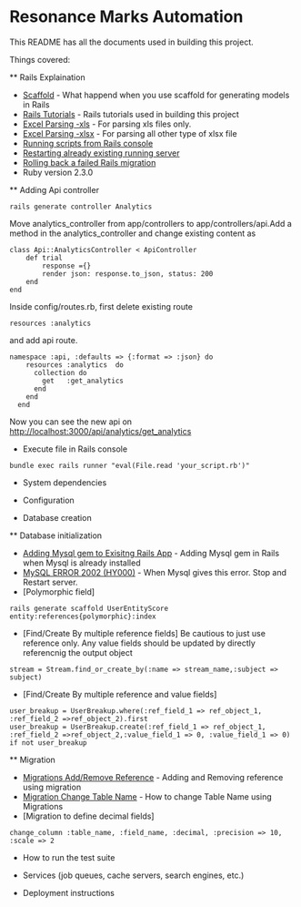 # Resonance Marks Automation

This README has all the documents used in building this project.

Things covered:

** Rails Explaination
* [Scaffold](https://gun.io/blog/using-scaffolding/) - What happend when you use scaffold for generating models in Rails
* [Rails Tutorials](https://www.railstutorial.org/book/toy_app) - Rails tutorials used in building this project
* [Excel Parsing -xls](https://github.com/zdavatz/spreadsheet/blob/master/GUIDE.md) - For parsing xls files only.
* [Excel Parsing -xlsx](https://github.com/weshatheleopard/rubyXL) - For parsing all other type of xlsx file
* [Running scripts from Rails console](https://stackoverflow.com/questions/10313181/pass-ruby-script-file-to-rails-console) 
* [Restarting already existing running server](https://stackoverflow.com/questions/15072846/server-is-already-running-in-rails)
* [Rolling back a failed Rails migration](https://stackoverflow.com/a/5466779)
* Ruby version
2.3.0

** Adding Api controller
```
rails generate controller Analytics
```
Move analytics_controller from app/controllers to app/controllers/api.Add a method in the analytics_controller and change existing content as 
```
class Api::AnalyticsController < ApiController
	def trial
		response ={}
	    render json: response.to_json, status: 200
	end
end
```
Inside config/routes.rb, first delete existing route 
```
resources :analytics
```
and add api route.
```
namespace :api, :defaults => {:format => :json} do  
    resources :analytics  do 
      collection do
        get   :get_analytics
      end
    end
  end
```
Now you can see the new api on [http://localhost:3000/api/analytics/get_analytics](http://localhost:3000/api/analytics/get_analytics)

* Execute file in Rails console

```
bundle exec rails runner "eval(File.read 'your_script.rb')"
```
* System dependencies

* Configuration

* Database creation

** Database initialization
* [Adding Mysql gem to Exisitng Rails App](https://teamtreehouse.com/community/how-do-i-install-the-mysql-gem-and-how-do-i-set-it-as-the-default-database-for-rails) - Adding Mysql gem in Rails when Mysql is already installed
* [MySQL ERROR 2002 (HY000)](https://stackoverflow.com/a/43407957) - When Mysql gives this error. Stop and Restart server.
* [Polymorphic field]
```
rails generate scaffold UserEntityScore entity:references{polymorphic}:index 
``` 
* [Find/Create By multiple reference fields] Be cautious to just use reference only. Any value fields should be updated by directly referencnig the output object
```
stream = Stream.find_or_create_by(:name => stream_name,:subject => subject)
```
* [Find/Create By multiple reference and value fields]
```
user_breakup = UserBreakup.where(:ref_field_1 => ref_object_1, :ref_field_2 =>ref_object_2).first
user_breakup = UserBreakup.create(:ref_field_1 => ref_object_1, :ref_field_2 =>ref_object_2,:value_field_1 => 0, :value_field_1 => 0) if not user_breakup
```

** Migration
* [Migrations Add/Remove Reference](https://stackoverflow.com/questions/5648970/rails-migration-with-adding-and-removing-reference) - Adding and Removing reference using migration
* [Migration Change Table Name](https://stackoverflow.com/questions/471416/how-do-you-write-a-migration-to-rename-an-activerecord-model-and-its-table-in-ra) - How to change Table Name using Migrations
* [Migration to define decimal fields]
```
change_column :table_name, :field_name, :decimal, :precision => 10, :scale => 2
```


* How to run the test suite

* Services (job queues, cache servers, search engines, etc.)

* Deployment instructions

